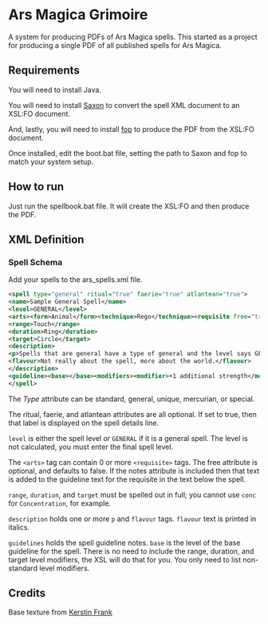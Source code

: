# Ars Magica Grimoire

A system for producing PDFs of Ars Magica spells. This started as a project for producing a single PDF of all published spells for Ars Magica.

## Requirements

You will need to install Java.

You will need to install [Saxon](http://saxon.sourceforge.net/) to convert the spell XML document to an XSL:FO document.

And, lastly, you will need to install [fop](https://xmlgraphics.apache.org/fop/) to produce the PDF from the XSL:FO document.

Once installed, edit the boot.bat file, setting the path to Saxon and fop to match your system setup.

## How to run

Just run the spellbook.bat file. It will create the XSL:FO and then produce the PDF.

## XML Definition

### Spell Schema

Add your spells to the ars_spells.xml file.

```xml
<spell type="general" ritual="true" faerie="true" atlantean="true">
<name>Sample General Spell</name>
<level>GENERAL</level>
<arts><form>Animal</form><technique>Rego</technique><requisite free="true" notes="about the requiste">Muto</requisite></arts>
<range>Touch</range>
<duration>Ring</duration>
<target>Circle</target>
<description>
<p>Spells that are general have a type of general and the level says GENERAL.</p>
<flavour>Not really about the spell, more about the world.</flavour>
</description>
<guideline><base></base><modifiers><modifier>+1 additional strength</modifier><modifier>+1 living and non-living objects</modifier></modifiers></guideline>
</spell>
```
The *Type* attribute can be standard, general, unique, mercurian, or special.

The ritual, faerie, and atlantean attributes are all optional. If set to true, then that label is displayed on the spell details line.

`level` is either the spell level or `GENERAL` if it is a general spell. The level is not calculated, you must enter the final spell level.

The `<arts>` tag can contain 0 or more `<requisite>` tags. The free attribute is optional, and defaults to false. If the notes attribute is included then that text is added to the guideline text for the requisite in the text below the spell.

`range`, `duration`, and `target` must be spelled out in full; you cannot use `conc` for `Concentration`, for example.

`description` holds one or more `p` and `flavour` tags. `flavour` text is printed in italics.

`guidelines` holds the spell guideline notes. `base` is the level of the base guideline for the spell. There is no need to include the range, duration, and target level modifiers, the XSL will do that for you. You only need to list non-standard level modifiers.

## Credits

Base texture from [Kerstin Frank](https://www.flickr.com/photos/kerstinfrank-design/6257550414/in/photostream/)
